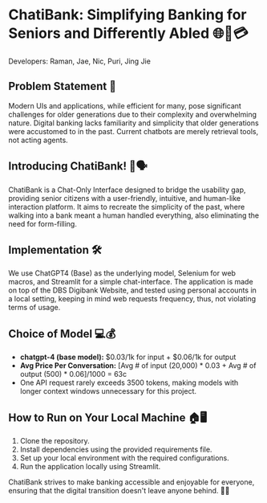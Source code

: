 # ChatiBank: Simplifying Banking for Seniors and Differently Abled 🌐💬💳

Developers: Raman, Jae, Nic, Puri, Jing Jie

## Problem Statement 🤔

Modern UIs and applications, while efficient for many, pose significant challenges for older generations due to their complexity and overwhelming nature. Digital banking lacks familiarity and simplicity that older generations were accustomed to in the past. Current chatbots are merely retrieval tools, not acting agents.

## Introducing ChatiBank! 🚀🗣️

ChatiBank is a Chat-Only Interface designed to bridge the usability gap, providing senior citizens with a user-friendly, intuitive, and human-like interaction platform. It aims to recreate the simplicity of the past, where walking into a bank meant a human handled everything, also eliminating the need for form-filling.

## Implementation 🛠️

We use ChatGPT4 (Base) as the underlying model, Selenium for web macros, and Streamlit for a simple chat-interface. The application is made on top of the DBS Digibank Website, and tested using personal accounts in a local setting, keeping in mind web requests frequency, thus, not violating terms of usage.

## Choice of Model 💻💰

- **chatgpt-4 (base model):** $0.03/1k for input + $0.06/1k for output
- **Avg Price Per Conversation:** [Avg # of input (20,000) * 0.03 + Avg # of output (500) * 0.06]/1000 = 63c
- One API request rarely exceeds 3500 tokens, making models with longer context windows unnecessary for this project.

## How to Run on Your Local Machine 🏠🖥️

1. Clone the repository.
2. Install dependencies using the provided requirements file.
3. Set up your local environment with the required configurations.
4. Run the application locally using Streamlit.

ChatiBank strives to make banking accessible and enjoyable for everyone, ensuring that the digital transition doesn't leave anyone behind. 💙🤖

